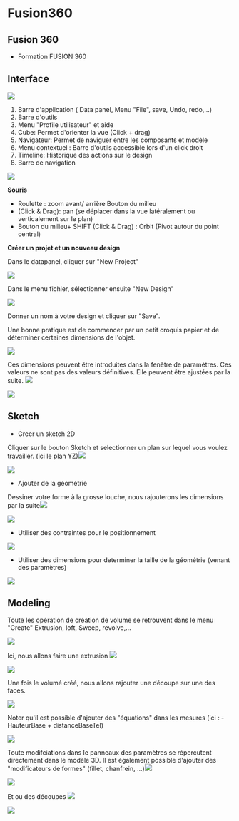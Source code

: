 # Fusion360

## Fusion 360

* Formation FUSION 360

##  **Interface**

![](https://hackpad-attachments.imgix.net/trakk.hackpad.com_TRS6jQvTlwB_p.329185_1472720100732_undefined?fit=max&w=882)

1. Barre d'application \( Data panel, Menu "File", save, Undo, redo,...\)
2. Barre d'outils
3. Menu "Profile utilisateur" et aide
4. Cube: Permet d'orienter la vue \(Click + drag\)
5. Navigateur: Permet de naviguer entre les composants et modèle 
6. Menu contextuel : Barre d'outils accessible lors d'un click droit
7. Timeline: Historique des actions sur le design
8. Barre de navigation

![](../../.gitbook/assets/image%20%2846%29.png)

 **Souris** 

* Roulette : zoom avant/ arrière Bouton du milieu 
* \(Click & Drag\):  pan \(se déplacer dans la vue  latéralement ou verticalement sur le plan\) 
* Bouton du milieu+ SHIFT \(Click & Drag\) : Orbit \(Pivot autour du point central\) 

**Créer un projet et un nouveau design**

Dans le datapanel, cliquer sur "New Project"

![](../../.gitbook/assets/image%20%287%29.png)

Dans le menu fichier, sélectionner ensuite "New Design" 

![](../../.gitbook/assets/image%20%2811%29.png)

 Donner un nom à votre design et cliquer sur "Save". 

 Une bonne pratique est de commencer par un petit croquis papier et de déterminer certaines dimensions de l'objet. 

![](../../.gitbook/assets/image%20%2814%29.png)

 Ces dimensions peuvent être introduites dans la fenêtre de paramètres. Ces valeurs ne sont pas des valeurs définitives. Elle peuvent être ajustées par la suite. ![](https://hackpad-attachments.imgix.net/trakk.hackpad.com_TRS6jQvTlwB_p.329185_1476690947566_undefined?fit=max&w=882)  

![](../../.gitbook/assets/image%20%2834%29.png)

##  **Sketch**

* Creer un sketch 2D

Cliquer sur le bouton Sketch et selectionner un plan sur lequel vous voulez travailler. \(ici le plan YZ\)![](https://hackpad-attachments.imgix.net/trakk.hackpad.com_TRS6jQvTlwB_p.329185_1476691814621_undefined?fit=max&w=882)

![](../../.gitbook/assets/image%20%285%29.png)

* Ajouter de la géométrie

 Dessiner votre forme à la grosse louche, nous rajouterons les dimensions par la suite![](https://hackpad-attachments.imgix.net/trakk.hackpad.com_TRS6jQvTlwB_p.329185_1476692314604_undefined?fit=max&w=882)   

![](../../.gitbook/assets/image%20%2840%29.png)

* Utiliser des contraintes pour le positionnement

![](../../.gitbook/assets/image%20%2832%29.png)

* Utiliser des dimensions pour determiner la taille de la géométrie \(venant des paramètres\)

 ![](https://hackpad-attachments.imgix.net/trakk.hackpad.com_TRS6jQvTlwB_p.329185_1476693252415_undefined?fit=max&w=882)

##  **Modeling**

Toute les opération de création de volume se retrouvent dans le menu "Create" Extrusion, loft, Sweep, revolve,...

![](../../.gitbook/assets/image%20%2831%29.png)

 

Ici, nous allons faire une extrusion  ![](https://hackpad-attachments.imgix.net/trakk.hackpad.com_TRS6jQvTlwB_p.329185_1476694130960_undefined?fit=max&w=882)

![](../../.gitbook/assets/image%20%283%29.png)

 Une fois le volumé créé, nous allons rajouter une découpe sur une des faces. 

![](../../.gitbook/assets/image%20%2827%29.png)

Noter qu'il est possible d'ajouter des "équations" dans les mesures \(ici :  - HauteurBase + distanceBaseTel\) 

![](../../.gitbook/assets/image%20%289%29.png)

 Toute modifciations dans le panneaux des paramètres se répercutent directement dans le modèle 3D.  Il est également possible d'ajouter des "modificateurs de formes" \(fillet, chanfrein, ...\)![](https://hackpad-attachments.imgix.net/trakk.hackpad.com_TRS6jQvTlwB_p.329185_1476699518417_undefined?fit=max&w=882) 

![](../../.gitbook/assets/image%20%2843%29.png)

Et ou des découpes ![](https://hackpad-attachments.imgix.net/trakk.hackpad.com_TRS6jQvTlwB_p.329185_1476699865454_undefined?fit=max&w=882)

![](../../.gitbook/assets/image%20%2818%29.png)

